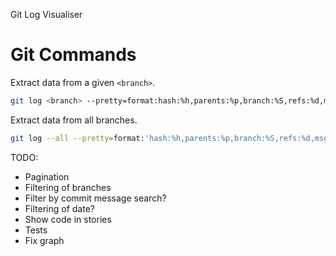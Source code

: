 Git Log Visualiser

# Git Commands

Extract data from a given `<branch>`.
```bash
git log <branch> --pretty=format:hash:%h,parents:%p,branch:%S,refs:%d,msg:%s,date:%cd' --date=iso
```

Extract data from all branches.
```bash
git log --all --pretty=format:'hash:%h,parents:%p,branch:%S,refs:%d,msg:%s,date:%cd' --date=iso
```

TODO:
- Pagination
- Filtering of branches
- Filter by commit message search?
- Filtering of date?
- Show code in stories
- Tests
- Fix graph